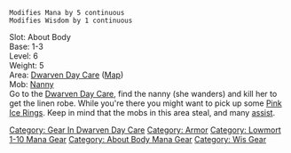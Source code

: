 `Modifies Mana by 5 continuous`  
`Modifies Wisdom by 1 continuous`

Slot: About Body  
Base: 1-3  
Level: 6  
Weight: 5  
Area: [Dwarven Day Care](:Category:_Dwarven_Day_Care "wikilink")
([Map](Dwarven_Day_Care_Map "wikilink"))  
Mob: [Nanny](Nanny "wikilink")  
Go to the [Dwarven Day Care](:Category:Dwarven_Day_Care "wikilink"),
find the nanny (she wanders) and kill her to get the linen robe. While
you're there you might want to pick up some [Pink Ice
Rings](Pink_Ice_Ring_(Dwarven_Daycare) "wikilink"). Keep in mind that
the mobs in this area steal, and many [assist](assist "wikilink").

[Category: Gear In Dwarven Day
Care](Category:_Gear_In_Dwarven_Day_Care "wikilink") [Category:
Armor](Category:_Armor "wikilink") [Category: Lowmort 1-10 Mana
Gear](Category:_Lowmort_1-10_Mana_Gear "wikilink") [Category: About Body
Mana Gear](Category:_About_Body_Mana_Gear "wikilink") [Category: Wis
Gear](Category:_Wis_Gear "wikilink")
